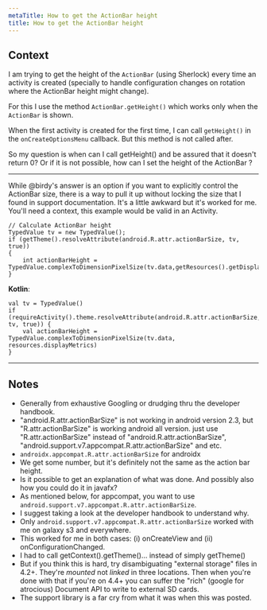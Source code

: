 ```yaml
---
metaTitle: How to get the ActionBar height
title: How to get the ActionBar height
---
```


## Context

I am trying to get the height of the `ActionBar` (using Sherlock) every time an activity is created (specially to handle configuration changes on rotation where the ActionBar height might change).


For this I use the method `ActionBar.getHeight()` which works only when the `ActionBar` is shown.


When the first activity is created for the first time, I can call `getHeight()` in the `onCreateOptionsMenu` callback. But this method is not called after.


So my question is when can I call getHeight() and be assured that it doesn't return 0?
Or if it is not possible, how can I set the height of the ActionBar ?



---

While @birdy's answer is an option if you want to explicitly control the ActionBar size, there is a way to pull it up without locking the size that I found in support documentation. It's a little awkward but it's worked for me. You'll need a context, this example would be valid in an Activity.



```
// Calculate ActionBar height
TypedValue tv = new TypedValue();
if (getTheme().resolveAttribute(android.R.attr.actionBarSize, tv, true))
{
    int actionBarHeight = TypedValue.complexToDimensionPixelSize(tv.data,getResources().getDisplayMetrics());
}

```

**Kotlin**:



```
val tv = TypedValue()
if (requireActivity().theme.resolveAttribute(android.R.attr.actionBarSize, tv, true)) {
    val actionBarHeight = TypedValue.complexToDimensionPixelSize(tv.data, resources.displayMetrics)
}

```


---

## Notes

- Generally from exhaustive Googling or drudging thru the developer handbook.
- "android.R.attr.actionBarSize" is not working in android version 2.3, but "R.attr.actionBarSize" is working android all version. just use "R.attr.actionBarSize" instead of "android.R.attr.actionBarSize", "android.support.v7.appcompat.R.attr.actionBarSize" and etc.
- `androidx.appcompat.R.attr.actionBarSize` for androidx
- We get some number, but it's definitely not the same as the action bar height.
- Is it possible to get an explanation of what was done. And possibly also how you could do it in javafx?
- As  mentioned below, for appcompat, you want to use `android.support.v7.appcompat.R.attr.actionBarSize`.
- I suggest taking a look at the developer handbook to understand why.
- Only `android.support.v7.appcompat.R.attr.actionBarSize` worked with me on galaxy s3 and everywhere.
- This worked for me in both cases: (i) onCreateView and (ii) onConfigurationChanged.
- I had to call getContext().getTheme()... instead of simply getTheme()
- But if you think this is hard, try disambiguating "external storage" files in 4.2+. They're *mounted* not *linked* in three locations. Then when you're done with that if you're on 4.4+ you can suffer the "rich" (google for atrocious) Document API to write to external SD cards.
- The support library is a far cry from what it was when this was posted.

